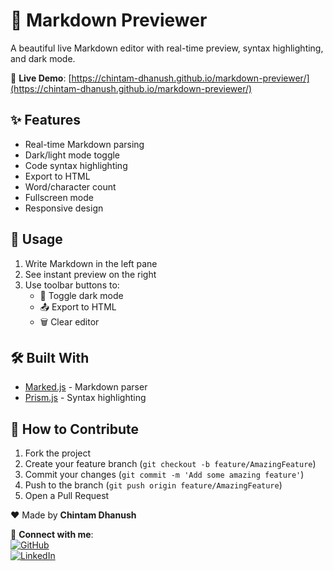 # 📝 Markdown Previewer

A beautiful live Markdown editor with real-time preview, syntax highlighting, and dark mode.

🔗 **Live Demo**: [https://chintam-dhanush.github.io/markdown-previewer/](https://chintam-dhanush.github.io/markdown-previewer/)

## ✨ Features

- Real-time Markdown parsing
- Dark/light mode toggle
- Code syntax highlighting
- Export to HTML
- Word/character count
- Fullscreen mode
- Responsive design

## 🚀 Usage

1. Write Markdown in the left pane
2. See instant preview on the right
3. Use toolbar buttons to:
   - 🌙 Toggle dark mode
   - 📤 Export to HTML
   - 🗑️ Clear editor

## 🛠️ Built With

- [Marked.js](https://marked.js.org/) - Markdown parser
- [Prism.js](https://prismjs.com/) - Syntax highlighting

## 🌱 How to Contribute

1. Fork the project
2. Create your feature branch (`git checkout -b feature/AmazingFeature`)
3. Commit your changes (`git commit -m 'Add some amazing feature'`)
4. Push to the branch (`git push origin feature/AmazingFeature`)
5. Open a Pull Request



❤️ Made by **Chintam Dhanush**  

🔗 **Connect with me**:  
[![GitHub](https://img.shields.io/badge/GitHub-Profile-blue?logo=github)](https://github.com/chintam-dhanush)  
[![LinkedIn](https://img.shields.io/badge/LinkedIn-Connect-blue?logo=linkedin)](www.linkedin.com/in/dhanush-chintam-65470a324) 
